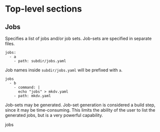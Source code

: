 
# Top-level sections

## Jobs
Specifies a list of jobs and/or job sets. Job-sets are specified in 
separate files.

```
jobs:
  - a
    - path: subdir/jobs.yaml
```

Job names inside `subdir/jobs.yaml` will be prefixed with `a`.

```
jobs
  - b
    - command: |
      echo "jobs" > mkdv.yaml
    - path: mkdv.yaml
```
    

Job-sets may be generated. Job-set generation is considered a build
step, since it may be time-consuming. This limits the ability of 
the user to list the generated jobs, but is a very powerful capability.

jobs